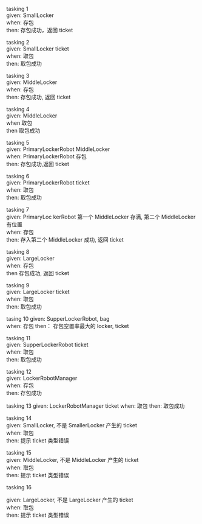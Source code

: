 
tasking 1  
given: SmallLocker  
when: 存包  
then: 存包成功，返回 ticket  

tasking 2   
given: SmallLocker ticket  
when: 取包  
then: 取包成功  

tasking 3  
given: MiddleLocker  
when: 存包  
then: 存包成功, 返回 ticket  

tasking 4  
given: MiddleLocker  
when 取包  
then 取包成功  

tasking 5  
given: PrimaryLockerRobot  MiddleLocker  
when: PrimaryLockerRobot 存包  
then: 存包成功,返回 ticket  

tasking 6  
given: PrimaryLockerRobot ticket  
when: 取包  
then: 取包成功  

tasking 7  
given: PrimaryLoc kerRobot 第一个 MiddleLocker 存满, 第二个 MiddleLocker 有位置  
when: 存包  
then: 存入第二个 MiddleLocker 成功, 返回 ticket  

tasking 8  
given: LargeLocker  
when: 存包  
then 存包成功, 返回 ticket  

tasking 9  
given: LargeLocker ticket  
when: 取包  
then: 取包成功  

tasing 10
given: SupperLockerRobot, bag  
when: 存包
then： 存包空置率最大的 locker, ticket

tasking 11  
given: SupperLockerRobot ticket  
when: 取包  
then: 取包成功  

tasking 12   
given: LockerRobotManager   
when: 存包   
then: 存包成功   

tasking 13
given: LockerRobotManager ticket
when: 取包
then: 取包成功

tasking 14   
given: SmallLocker, 不是 SmallerLocker 产生的 ticket   
when: 取包   
then: 提示 ticket 类型错误   

tasking 15    
given: MiddleLocker, 不是 MiddleLocker 产生的 ticket   
when: 取包   
then: 提示 ticket 类型错误   

tasking 16

given: LargeLocker, 不是 LargeLocker 产生的 ticket   
when: 取包   
then: 提示 ticket 类型错误   





